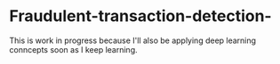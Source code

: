 # Fraudulent-transaction-detection-
This is work in  progress because I'll also be applying deep learning conncepts soon as I keep learning.
